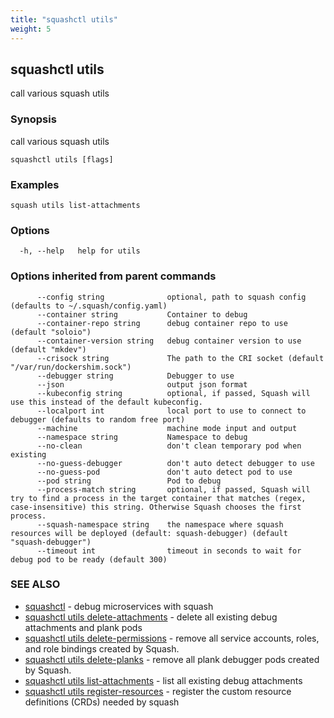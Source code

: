 ```yaml
---
title: "squashctl utils"
weight: 5
---
```

## squashctl utils

call various squash utils

### Synopsis

call various squash utils

```
squashctl utils [flags]
```

### Examples

```
squash utils list-attachments
```

### Options

```
  -h, --help   help for utils
```

### Options inherited from parent commands

```
      --config string              optional, path to squash config (defaults to ~/.squash/config.yaml)
      --container string           Container to debug
      --container-repo string      debug container repo to use (default "soloio")
      --container-version string   debug container version to use (default "mkdev")
      --crisock string             The path to the CRI socket (default "/var/run/dockershim.sock")
      --debugger string            Debugger to use
      --json                       output json format
      --kubeconfig string          optional, if passed, Squash will use this instead of the default kubeconfig.
      --localport int              local port to use to connect to debugger (defaults to random free port)
      --machine                    machine mode input and output
      --namespace string           Namespace to debug
      --no-clean                   don't clean temporary pod when existing
      --no-guess-debugger          don't auto detect debugger to use
      --no-guess-pod               don't auto detect pod to use
      --pod string                 Pod to debug
      --process-match string       optional, if passed, Squash will try to find a process in the target container that matches (regex, case-insensitive) this string. Otherwise Squash chooses the first process.
      --squash-namespace string    the namespace where squash resources will be deployed (default: squash-debugger) (default "squash-debugger")
      --timeout int                timeout in seconds to wait for debug pod to be ready (default 300)
```

### SEE ALSO

* [squashctl](../squashctl)	 - debug microservices with squash
* [squashctl utils delete-attachments](../squashctl_utils_delete-attachments)	 - delete all existing debug attachments and plank pods
* [squashctl utils delete-permissions](../squashctl_utils_delete-permissions)	 - remove all service accounts, roles, and role bindings created by Squash.
* [squashctl utils delete-planks](../squashctl_utils_delete-planks)	 - remove all plank debugger pods created by Squash.
* [squashctl utils list-attachments](../squashctl_utils_list-attachments)	 - list all existing debug attachments
* [squashctl utils register-resources](../squashctl_utils_register-resources)	 - register the custom resource definitions (CRDs) needed by squash

